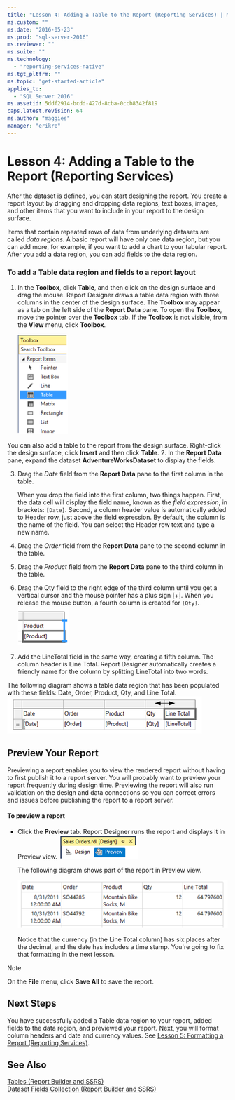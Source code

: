 ```yaml
---
title: "Lesson 4: Adding a Table to the Report (Reporting Services) | Microsoft Docs"
ms.custom: ""
ms.date: "2016-05-23"
ms.prod: "sql-server-2016"
ms.reviewer: ""
ms.suite: ""
ms.technology: 
  - "reporting-services-native"
ms.tgt_pltfrm: ""
ms.topic: "get-started-article"
applies_to: 
  - "SQL Server 2016"
ms.assetid: 5ddf2914-bcdd-427d-8cba-0ccb8342f819
caps.latest.revision: 64
ms.author: "maggies"
manager: "erikre"
---
```

# Lesson 4: Adding a Table to the Report (Reporting Services)
After the dataset is defined, you can start designing the report. You create a report layout by dragging and dropping data regions, text boxes, images, and other items that you want to include in your report to the design surface.  
  
Items that contain repeated rows of data from underlying datasets are called *data regions*. A basic report will have only one data region, but you can add more, for example, if you want to add a chart to your tabular report. After you add a data region, you can add fields to the data region.  
  
### To add a Table data region and fields to a report layout  
  
1.  In the **Toolbox**, click **Table**, and then click on the design surface and drag the mouse. Report Designer draws a table data region with three columns in the center of the design surface. The **Toolbox** may appear as a tab on the left side of the **Report Data** pane. To open the **Toolbox**, move the pointer over the **Toolbox** tab. If the **Toolbox** is not visible, from the **View** menu, click **Toolbox**.
  
     ![ssrs_ssdt_addtable](../../reporting-services/tutorials/media/ssrs-ssdt-addtable.png) 
  
  You can also add a table to the report from the design surface.  Right-click the design surface, click **Insert** and then click **Table**.
2.  In the **Report Data** pane, expand the dataset **AdventureWorksDataset** to display the fields.  
  
3.  Drag the *Date* field from the **Report Data** pane to the first column in the table.  
  
    When you drop the field into the first column, two things happen. First, the data cell will display the field name, known as the *field expression*, in brackets: `[Date]`. Second, a column header value is automatically added to Header row, just above the field expression. By default, the column is the name of the field. You can select the Header row text and type a new name.  
  
4.  Drag the *Order* field from the **Report Data** pane to the second column in the table.  
  
5.  Drag the *Product* field from the **Report Data** pane to the third column in the table.  
  
6.  Drag the Qty field to the right edge of the third column until you get a vertical cursor and the mouse pointer has a plus sign [+]. When you release the mouse button, a fourth column is created for `[Qty]`.  
![ssrs_tutorial_addcolumn](../../reporting-services/tutorials/media/ssrs-tutorial-addcolumn.png)  
  
7.  Add the LineTotal field in the same way, creating a fifth column. The column header is Line Total. Report Designer automatically creates a friendly name for the column by splitting LineTotal into two words.  
  
  
The following diagram shows a table data region that has been populated with these fields: Date, Order, Product, Qty, and Line Total.  
![rs_BasicTableDetailsDesign](../../reporting-services/tutorials/media/rs-basictabledetailsdesign.png)  
  
## Preview Your Report  
Previewing a report enables you to view the rendered report without having to first publish it to a report server. You will probably want to preview your report frequently during design time. Previewing the report will also run validation on the design and data connections so you can correct errors and issues before publishing the report to a report server.  
  
#### To preview a report  
  
-   Click the **Preview** tab. Report Designer runs the report and displays it in Preview view.
![ssrs_ssdt_preview](../../reporting-services/reports/media/ssrs-ssdt-preview.png)  
  
    The following diagram shows part of the report in Preview view.  
  
    ![Preview, Detail rows of table with 5 columns](../../reporting-services/tutorials/media/rs-basictabledetailspreview.png "Preview, Detail rows of table with 5 columns")  
  
    Notice that the currency (in the Line Total column) has six places after the decimal, and the date has includes a time stamp. You're going to fix that formatting in the next lesson.  
  
> [!NOTE]  
> On the **File** menu, click **Save All** to save the report.  
  
## Next Steps  
You have successfully added a Table data region to your report, added fields to the data region, and previewed your report. Next, you will format column headers and date and currency values. See [Lesson 5: Formatting a Report &#40;Reporting Services&#41;](../../reporting-services/tutorials/lesson-5-formatting-a-report-reporting-services.md).  
  
## See Also  
[Tables &#40;Report Builder  and SSRS&#41;](../../reporting-services/report-design/tables-report-builder-and-ssrs.md)  
[Dataset Fields Collection &#40;Report Builder and SSRS&#41;](../../reporting-services/report-data/dataset-fields-collection-report-builder-and-ssrs.md)  